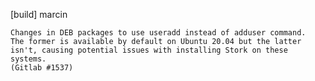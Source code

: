 [build] marcin

    Changes in DEB packages to use useradd instead of adduser command.
    The former is available by default on Ubuntu 20.04 but the latter
    isn't, causing potential issues with installing Stork on these
    systems.
    (Gitlab #1537)